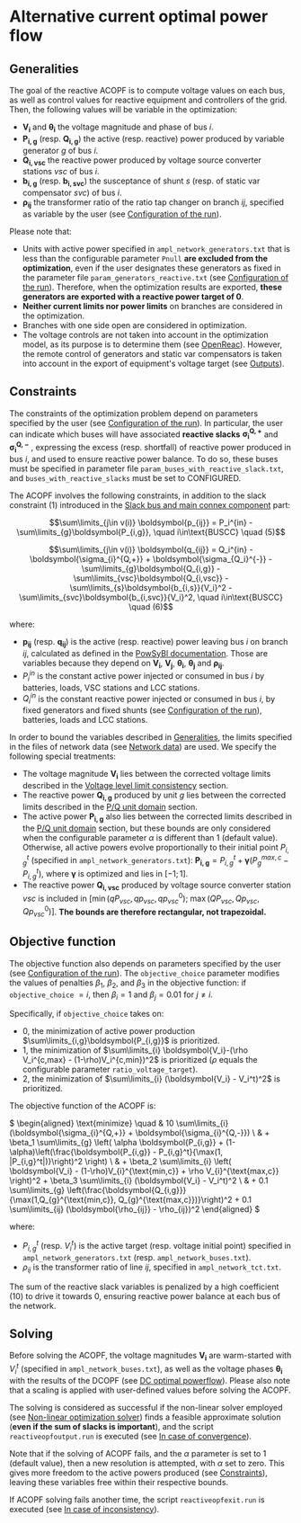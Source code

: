 # Alternative current optimal power flow

## Generalities

The goal of the reactive ACOPF is to compute voltage values on each bus, as well as control values for reactive equipment and controllers of the grid. 
Then, the following values will be variable in the optimization:
- $\boldsymbol{V_i}$ and $\boldsymbol{\theta_i}$ the voltage magnitude and phase of bus $i$.
- $\boldsymbol{P_{i,g}}$ (resp. $\boldsymbol{Q_{i,g}}$) the active (resp. reactive) power produced by variable generator $g$ of bus $i$.
- $\boldsymbol{Q_{i,vsc}}$ the reactive power produced by voltage source converter stations $vsc$ of bus $i$.
- $\boldsymbol{b_{i,g}}$ (resp. $\boldsymbol{b_{i,svc}}$) the susceptance of shunt $s$ (resp. of static var compensator $svc$) of bus $i$.
- $\boldsymbol{\rho_{ij}}$ the transformer ratio of the ratio tap changer on branch $ij$, 
specified as variable by the user (see [Configuration of the run](inputs.md#configuration-of-the-run)).

Please note that:
- Units with active power specified in `ampl_network_generators.txt` that is less than the configurable parameter `Pnull` **are excluded from the optimization**,
  even if the user designates these generators as fixed in the parameter file `param_generators_reactive.txt` (see [Configuration of the run](inputs.md#configuration-of-the-run)).
  Therefore, when the optimization results are exported, **these generators are exported with a reactive power target of $0$**.
- **Neither current limits nor power limits** on branches are considered in the optimization.
- Branches with one side open are considered in optimization. 
- The voltage controls are not taken into account in the optimization model, as its purpose is to determine them (see [OpenReac](index.md#openreac)).
  However, the remote control of generators and static var compensators is taken into account in the export of equipment's voltage target (see [Outputs](outputs.md#in-case-of-convergence)).

## Constraints

The constraints of the optimization problem depend on parameters specified by the user (see [Configuration of the run](inputs.md#configuration-of-the-run)). 
In particular, the user can indicate which buses will have associated **reactive slacks** $\boldsymbol{\sigma_{i}^{Q,+}}$ and $\boldsymbol{\sigma_{i}^{Q,-}}$
, expressing the excess (resp. shortfall) of reactive power produced in bus $i$, and used to ensure reactive power balance. 
To do so, these buses must be specified in parameter file `param_buses_with_reactive_slack.txt`, and `buses_with_reactive_slacks` must be set to $\text{CONFIGURED}$.

The ACOPF involves the following constraints, in addition to the slack constraint $(1)$ introduced in the [Slack bus and main connex component](slackBusMainConnexComponent.md) part:

$$\sum\limits_{j\in v(i)} \boldsymbol{p_{ij}} = P_i^{in} - \sum\limits_{g}\boldsymbol{P_{i,g}}, \quad i\in\text{BUSCC} \quad (5)$$

$$\sum\limits_{j\in v(i)} \boldsymbol{q_{ij}} = Q_i^{in} - \boldsymbol{\sigma_{i}^{Q,+}} + \boldsymbol{\sigma_{Q_i}^{-}} - \sum\limits_{g}\boldsymbol{Q_{i,g}} - \sum\limits_{vsc}\boldsymbol{Q_{i,vsc}} - \sum\limits_{s}\boldsymbol{b_{i,s}}{V_i}^2 - \sum\limits_{svc}\boldsymbol{b_{i,svc}}{V_i}^2, \quad i\in\text{BUSCC} \quad (6)$$

where:
- $\boldsymbol{p_{ij}}$ (resp. $\boldsymbol{q_{ij}}$) is the active (resp. reactive) power leaving bus $i$ on branch $ij$,
  calculated as defined in the [PowSyBl documentation](https://powsybl.readthedocs.io/projects/powsybl-open-loadflow).
  Those are variables because they depend on $\boldsymbol{V_i}$, $\boldsymbol{V_j}$, $\boldsymbol{\theta_i}$, $\boldsymbol{\theta_j}$ and $\boldsymbol{\rho_{ij}}$.
- $P_i^{in}$ is the constant active power injected or consumed in bus $i$ by batteries, loads, VSC stations and LCC stations.
- $Q_i^{in}$ is the constant reactive power injected or consumed in bus $i$, by fixed generators and fixed shunts (see [Configuration of the run](inputs.md#configuration-of-the-run)), batteries, loads and LCC stations.

In order to bound the variables described in [Generalities](#generalities), the limits specified in the files of network data (see [Network data](inputs.md#network-data)) are used. We specify the following special treatments:
- The voltage magnitude $\boldsymbol{V_i}$ lies between the corrected voltage limits described in the [Voltage level limit consistency](preprocessing.md#voltage-level-limit-consistency) section.
- The reactive power $\boldsymbol{Q_{i,g}}$ produced by unit $g$ lies between the corrected limits described in the [P/Q unit domain](preprocessing.md#pq-unit-domain) section.
- The active power $\boldsymbol{P_{i,g}}$ also lies between the corrected limits described in the [P/Q unit domain](preprocessing.md#pq-unit-domain) section, but these bounds are only considered when the configurable parameter $\alpha$ is different than $1$ (default value).
Otherwise, all active powers evolve proportionally to their initial point $P_{i,g}^t$ (specified in `ampl_network_generators.txt`):
$\boldsymbol{P_{i,g}} = P_{i,g}^t + \boldsymbol{\gamma} (P_{g}^{max,c} - P_{i,g}^t)$, where $\boldsymbol{\gamma}$ is optimized and lies in $[-1;1]$.
- The reactive power $\boldsymbol{Q_{i,vsc}}$ produced by voltage source converter station $vsc$ is included in $[\min(qP_{vsc}, qp_{vsc}, qp_{vsc}^0)$; $\max(QP_{vsc}, Qp_{vsc}, Qp_{vsc}^0)]$.
**The bounds are therefore rectangular, not trapezoidal.**

## Objective function

The objective function also depends on parameters specified by the user (see [Configuration of the run](inputs.md#configuration-of-the-run)).
The `objective_choice` parameter modifies the values of penalties $\beta_1$, $\beta_2$, and $\beta_3$ in the objective function:
if `objective_choice` $= i$, then $\beta_i = 1$ and $\beta_j = 0.01$ for $j \neq i$.

Specifically, if `objective_choice` takes on:
- $0$, the minimization of active power production $\sum\limits_{i,g}\boldsymbol{P_{i,g}}$ is prioritized.
- $1$, the minimization of $\sum\limits_{i} \boldsymbol{V_i}-(\rho V_i^{c,max} - (1-\rho)V_i^{c,min})^2$ is prioritized ($\rho$ 
equals the configurable parameter `ratio_voltage_target`). 
- $2$, the minimization of $\sum\limits_{i} (\boldsymbol{V_i} - V_i^t)^2$ is prioritized.

The objective function of the ACOPF is:

$
\begin{aligned}
\text{minimize} \quad &
10 \sum\limits_{i} (\boldsymbol{\sigma_{i}^{Q,+}} + \boldsymbol{\sigma_{i}^{Q,-}}) \\
& + \beta_1 \sum\limits_{g} \left( \alpha \boldsymbol{P_{i,g}} + (1-\alpha)\left(\frac{\boldsymbol{P_{i,g}} - P_{i,g}^t}{\max(1, |P_{i,g}^t|)}\right)^2 \right) \\
& + \beta_2 \sum\limits_{i} \left( \boldsymbol{V_i} - (1-\rho)V_{i}^{\text{min,c}} + \rho V_{i}^{\text{max,c}} \right)^2 + \beta_3 \sum\limits_{i} (\boldsymbol{V_i} - V_i^t)^2 \\
& + 0.1 \sum\limits_{g} \left(\frac{\boldsymbol{Q_{i,g}}}{\max(1,Q_{g}^{\text{min,c}}, Q_{g}^{\text{max,c}})}\right)^2 + 0.1 \sum\limits_{ij} (\boldsymbol{\rho_{ij}} - \rho_{ij})^2
\end{aligned}
$


where: 
- $P_{i,g}^t$ (resp. $V_i^t$) is the active target (resp. voltage initial point) specified in `ampl_network_generators.txt` (resp. `ampl_network_buses.txt`).
- $\rho_{ij}$ is the transformer ratio of line $ij$, specified in `ampl_network_tct.txt`.

The sum of the reactive slack variables is penalized by a
high coefficient ($10$) to drive it towards $0$, ensuring reactive power balance at each bus of the network.

## Solving

Before solving the ACOPF, the voltage magnitudes $\boldsymbol{V_i}$ are warm-started with $V_i^t$
(specified in `ampl_network_buses.txt`), as well as the voltage phases $\boldsymbol{\theta_i}$ with the results of the DCOPF (see [DC optimal powerflow](dcOptimalPowerflow.md)).
Please also note that a scaling is applied with user-defined values before solving the ACOPF.

The solving is considered as successful if the non-linear solver employed (see [Non-linear optimization solver](../gettingStarted.md#non-linear-optimization-solver)) finds a feasible approximate solution (**even if the sum of slacks is important**), and the script `reactiveopfoutput.run` is executed (see [In case of convergence](outputs.md#in-case-of-convergence)). 

Note that if the solving of ACOPF fails, and the $\alpha$ parameter is set to $1$ (default value),
then a new resolution is attempted, with $\alpha$ set to zero. This gives more freedom to the active powers
produced (see [Constraints](#constraints)), leaving these variables free within their respective bounds.

If ACOPF solving fails another time, the script `reactiveopfexit.run` is executed (see [In case of inconsistency](outputs.md#in-case-of-inconsistency)).

